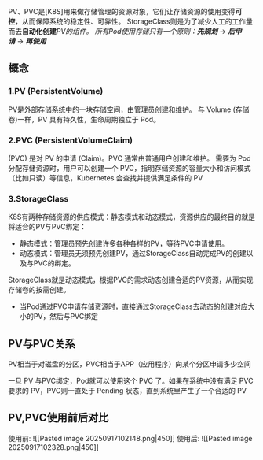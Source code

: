 
PV、PVC是[K8S]用来做存储管理的资源对象，它们让存储资源的使用变得**可控**，从而保障系统的稳定性、可靠性。
StorageClass则是为了减少人工的工作量而去**自动化创建**_PV的组件。
所有Pod使用存储只有一个原则：**先规划**_ → _**后申请**_ → _**再使用**_


## 概念
### 1.PV (PersistentVolume)
PV是外部存储系统中的一块存储空间，由管理员创建和维护。
与 Volume (存储卷)一样，PV 具有持久性，生命周期独立于 Pod。

### 2.PVC (PersistentVolumeClaim)
(PVC) 是对 PV 的申请 (Claim)。PVC 通常由普通用户创建和维护。
需要为 Pod 分配存储资源时，用户可以创建一个 PVC，指明存储资源的容量大小和访问模式（比如只读）等信息，Kubernetes 会查找并提供满足条件的 PV

### 3.StorageClass
K8S有两种存储资源的供应模式：静态模式和动态模式，资源供应的最终目的就是将适合的PV与PVC绑定：
- 静态模式：管理员预先创建许多各种各样的PV，等待PVC申请使用。
- 动态模式：管理员无须预先创建PV，通过StorageClass自动完成PV的创建以及与PVC的绑定。

StorageClass就是动态模式，根据PVC的需求动态创建合适的PV资源，从而实现存储卷的按需创建。
- 当Pod通过PVC申请存储资源时，直接通过StorageClass去动态的创建对应大小的PV，然后与PVC绑定


## PV与PVC关系
PV相当于对磁盘的分区，PVC相当于APP（应用程序）向某个分区申请多少空间

一旦 PV 与PVC绑定，Pod就可以使用这个 PVC 了。如果在系统中没有满足 PVC 要求的 PV，PVC则一直处于 Pending 状态，直到系统里产生了一个合适的 PV


## PV,PVC使用前后对比
使用前:
![[Pasted image 20250917102148.png|450]]
使用后:
![[Pasted image 20250917102328.png|450]]
